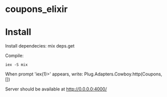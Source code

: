 # coupons_elixir

# Install

Install dependecies:
	mix deps.get

Compile:

	iex -S mix

When prompt 'iex(1)>' appears, write:
	Plug.Adapters.Cowboy.http(Coupons, [])

Server should be available at http://0.0.0.0:4000/
